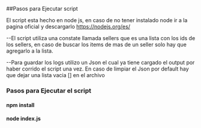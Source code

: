##Pasos para Ejecutar script

 El script esta hecho en node js, en caso de no tener instalado node ir a la pagina oficial y descargarlo https://nodejs.org/es/  

 --El script utiliza una constate llamada sellers que es una lista con los ids de los sellers, en caso de buscar los items de mas de un seller solo hay que agregarlo a la lista.

 --Para guardar los logs utilizo un Json el cual ya tiene cargado el output por haber corrido el script una vez. 
   En caso de limpiar el Json por default hay que dejar una lista vacia [] en el archivo 

### Pasos para Ejecutar el script

#### npm install 
#### node index.js
            

 
 
    
